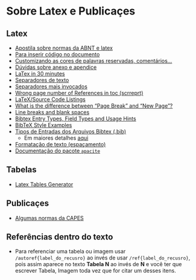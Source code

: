 # Sobre Latex e Publicaçes

## Latex

- [Apostila sobre normas da ABNT e latex](http://mtm.ufsc.br/~ebatista/Disciplinas_2012_2_arquivos/apostila.pdf)
- [Para inserir código no documento](https://pt.sharelatex.com/learn/Code_listing#Captions_and_the_list_of_Listings)
- [Customizando as cores de palavras reservadas, comentários...](http://latexcolor.com/)
- [Dúvidas sobre anexo e apendice](https://guiadamonografia.com.br/qual-diferenca-entre-apendice-e-anexo/)
- [LaTex in 30 minutes](https://www.overleaf.com/learn/latex/Learn_LaTeX_in_30_minutes)
- [Separadores de texto](https://tex.stackexchange.com/questions/237110/placing-a-decorative-separator-in-text)
- [Separadores mais invocados](https://tex.stackexchange.com/questions/32711/totally-sweet-horizontal-rules-in-latex)
- [Wrong page number of References in toc (scrreprt)](https://tex.stackexchange.com/questions/154740/wrong-page-number-of-references-in-toc-scrreprt/154744)
- [LaTeX/Source Code Listings](https://en.wikibooks.org/wiki/LaTeX/Source_Code_Listings)
- [What is the difference between “Page Break” and “New Page”?](https://tex.stackexchange.com/questions/9852/what-is-the-difference-between-page-break-and-new-page)
- [Line breaks and blank spaces](https://tex.stackexchange.com/questions/9852/what-is-the-difference-between-page-break-and-new-page)
- [Bibtex Entry Types, Field Types and Usage Hints](https://www.openoffice.org/bibliographic/bibtex-defs.html)
- [BibTeX Style Examples ](https://verbosus.com/bibtex-style-examples.html)
- [Tipos de Entradas dos Arquivos Bibtex (.bib)](http://carinercrs.blogspot.com/2011/04/tipos-de-entradas-dos-arquivos-bibtex.html)
  - Em maiores detalhes [aqui](http://bib-it.sourceforge.net/help/fieldsAndEntryTypes.php)
- [Formatação de texto (espaçamento)](https://en.wikibooks.org/wiki/LaTeX/Text_Formatting)
- [Documentação do pacote `apacite`](https://ctan.math.illinois.edu/macros/latex/contrib/apacite/apacite.pdf)

## Tabelas

- [Latex Tables Generator](https://www.tablesgenerator.com/)

## Publicaçes

- [Algumas normas da CAPES](http://www.cnpq.br/view/-/journal_content/56_INSTANCE_0oED/10157/100352)

## Referências dentro do texto

- Para referenciar uma tabela ou imagem usar `/autoref{label_do_recusro}` ao invés de usar `/ref{label_do_recusro}`, pois assim aparece no texto **Tabela N** ao invés de **N** e você ter que escrever Tabela, Imagem toda vez que for citar um desses itens.
